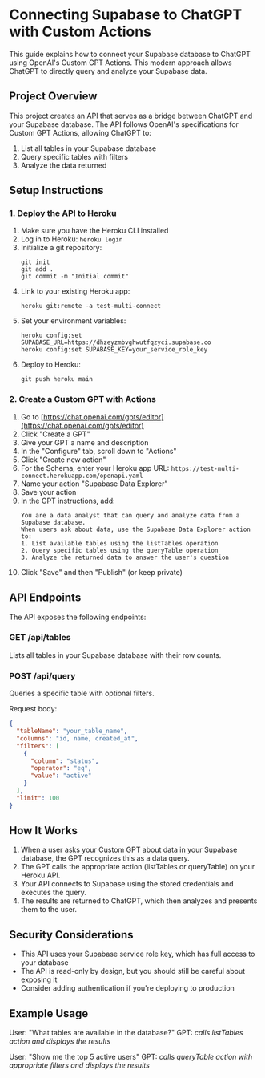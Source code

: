 # Connecting Supabase to ChatGPT with Custom Actions

This guide explains how to connect your Supabase database to ChatGPT using OpenAI's Custom GPT Actions. This modern approach allows ChatGPT to directly query and analyze your Supabase data.

## Project Overview

This project creates an API that serves as a bridge between ChatGPT and your Supabase database. The API follows OpenAI's specifications for Custom GPT Actions, allowing ChatGPT to:

1. List all tables in your Supabase database
2. Query specific tables with filters
3. Analyze the data returned

## Setup Instructions

### 1. Deploy the API to Heroku

1. Make sure you have the Heroku CLI installed
2. Log in to Heroku: `heroku login`
3. Initialize a git repository:
   ```
   git init
   git add .
   git commit -m "Initial commit"
   ```
4. Link to your existing Heroku app:
   ```
   heroku git:remote -a test-multi-connect
   ```
5. Set your environment variables:
   ```
   heroku config:set SUPABASE_URL=https://dhzeyzmbvghwutfqzyci.supabase.co
   heroku config:set SUPABASE_KEY=your_service_role_key
   ```
6. Deploy to Heroku:
   ```
   git push heroku main
   ```

### 2. Create a Custom GPT with Actions

1. Go to [https://chat.openai.com/gpts/editor](https://chat.openai.com/gpts/editor)
2. Click "Create a GPT"
3. Give your GPT a name and description
4. In the "Configure" tab, scroll down to "Actions"
5. Click "Create new action"
6. For the Schema, enter your Heroku app URL: `https://test-multi-connect.herokuapp.com/openapi.yaml`
7. Name your action "Supabase Data Explorer"
8. Save your action
9. In the GPT instructions, add:
   ```
   You are a data analyst that can query and analyze data from a Supabase database.
   When users ask about data, use the Supabase Data Explorer action to:
   1. List available tables using the listTables operation
   2. Query specific tables using the queryTable operation
   3. Analyze the returned data to answer the user's question
   ```
10. Click "Save" and then "Publish" (or keep private)

## API Endpoints

The API exposes the following endpoints:

### GET /api/tables
Lists all tables in your Supabase database with their row counts.

### POST /api/query
Queries a specific table with optional filters.

Request body:
```json
{
  "tableName": "your_table_name",
  "columns": "id, name, created_at",
  "filters": [
    {
      "column": "status",
      "operator": "eq",
      "value": "active"
    }
  ],
  "limit": 100
}
```

## How It Works

1. When a user asks your Custom GPT about data in your Supabase database, the GPT recognizes this as a data query.
2. The GPT calls the appropriate action (listTables or queryTable) on your Heroku API.
3. Your API connects to Supabase using the stored credentials and executes the query.
4. The results are returned to ChatGPT, which then analyzes and presents them to the user.

## Security Considerations

- This API uses your Supabase service role key, which has full access to your database
- The API is read-only by design, but you should still be careful about exposing it
- Consider adding authentication if you're deploying to production

## Example Usage

User: "What tables are available in the database?"
GPT: *calls listTables action and displays the results*

User: "Show me the top 5 active users"
GPT: *calls queryTable action with appropriate filters and displays the results*
